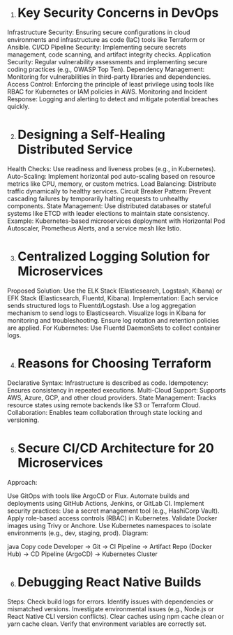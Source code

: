 1. # Key Security Concerns in DevOps

Infrastructure Security: Ensuring secure configurations in cloud environments and infrastructure as code (IaC) tools like Terraform or Ansible.
CI/CD Pipeline Security: Implementing secure secrets management, code scanning, and artifact integrity checks.
Application Security: Regular vulnerability assessments and implementing secure coding practices (e.g., OWASP Top Ten).
Dependency Management: Monitoring for vulnerabilities in third-party libraries and dependencies.
Access Control: Enforcing the principle of least privilege using tools like RBAC for Kubernetes or IAM policies in AWS.
Monitoring and Incident Response: Logging and alerting to detect and mitigate potential breaches quickly.

2. # Designing a Self-Healing Distributed Service
Health Checks: Use readiness and liveness probes (e.g., in Kubernetes).
Auto-Scaling: Implement horizontal pod auto-scaling based on resource metrics like CPU, memory, or custom metrics.
Load Balancing: Distribute traffic dynamically to healthy services.
Circuit Breaker Pattern: Prevent cascading failures by temporarily halting requests to unhealthy components.
State Management: Use distributed databases or stateful systems like ETCD with leader elections to maintain state consistency.
Example:
Kubernetes-based microservices deployment with Horizontal Pod Autoscaler, Prometheus Alerts, and a service mesh like Istio.

3. # Centralized Logging Solution for Microservices
Proposed Solution: Use the ELK Stack (Elasticsearch, Logstash, Kibana) or EFK Stack (Elasticsearch, Fluentd, Kibana).
Implementation:
Each service sends structured logs to Fluentd/Logstash.
Use a log aggregation mechanism to send logs to Elasticsearch.
Visualize logs in Kibana for monitoring and troubleshooting.
Ensure log rotation and retention policies are applied.
For Kubernetes: Use Fluentd DaemonSets to collect container logs.

4. # Reasons for Choosing Terraform
Declarative Syntax: Infrastructure is described as code.
Idempotency: Ensures consistency in repeated executions.
Multi-Cloud Support: Supports AWS, Azure, GCP, and other cloud providers.
State Management: Tracks resource states using remote backends like S3 or Terraform Cloud.
Collaboration: Enables team collaboration through state locking and versioning.

5. # Secure CI/CD Architecture for 20 Microservices
Approach:

Use GitOps with tools like ArgoCD or Flux.
Automate builds and deployments using GitHub Actions, Jenkins, or GitLab CI.
Implement security practices:
Use a secret management tool (e.g., HashiCorp Vault).
Apply role-based access controls (RBAC) in Kubernetes.
Validate Docker images using Trivy or Anchore.
Use Kubernetes namespaces to isolate environments (e.g., dev, staging, prod).
Diagram:

java
Copy code
Developer → Git → CI Pipeline → Artifact Repo (Docker Hub) → CD Pipeline (ArgoCD) → Kubernetes Cluster

6. # Debugging React Native Builds
Steps:
Check build logs for errors.
Identify issues with dependencies or mismatched versions.
Investigate environmental issues (e.g., Node.js or React Native CLI version conflicts).
Clear caches using npm cache clean or yarn cache clean.
Verify that environment variables are correctly set.
